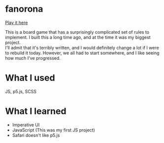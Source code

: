# fanorona

[Play it here](https://zyrrus.github.io/fanorona)

This is a board game that has a surprisingly complicated set of rules to implement. I built this a long time ago, and at the time it was my biggest project.  
I'll admit that it's terribly written, and I would definitely change a lot if I were to rebuild it today. However, we all had to start somewhere, and I like seeing how much I've progressed.

# What I used

JS, p5.js, SCSS

# What I learned

-   Imperative UI
-   JavaScript (This was my first JS project)
-   Safari doesn't like p5.js
